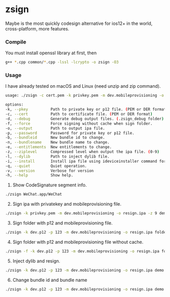 # zsign
Maybe is the most quickly codesign alternative for ios12+ in the world,  cross-platform, more features.

### Compile
You must install openssl library at first, then
```bash
g++ *.cpp common/*.cpp -lssl -lcrypto -o zsign -O3
```

### Usage
I have already tested on macOS and Linux (need unzip and zip command).
```bash
usage: ./zsign -c cert.pem -k privkey.pem -m dev.mobileprovisioning -o output.ipa [options]... [file|folder]

options:
-k, --pkey          Path to private key or p12 file. (PEM or DER format)
-c, --cert          Path to certificate file. (PEM or DER format)
-d, --debug         Generate debug output files. (.zsign_debug folder)
-f, --force         Force signing without cache when sign folder.
-o, --output        Path to output ipa file.
-p, --password      Password for private key or p12 file.
-b, --bundleid      New bundle id to change.
-n, --bundlename    New bundle name to change.
-e, --entitlements  New entitlements to change.
-z, --ziplevel      Compressed level when output the ipa file. (0-9)
-l, --dylib         Path to inject dylib file.
-i, --install       Install ipa file using ideviceinstaller command for test.
-q, --quiet         Quiet operation.
-v, --version       Verbose for version
-h, --help          Show help.
```

1. Show CodeSignature segment info.
```bash
./zsign WeChat.app/WeChat
```

2. Sign ipa with privatekey and mobileprovisioning file.
```bash
./zsign -k privkey.pem -m dev.mobileprovisioning -o resign.ipa -z 9 demo.ipa
```

3. Sign folder with p12 and mobileprovisioning file.
```bash
./zsign -k dev.p12 -p 123 -m dev.mobileprovisioning -o resign.ipa folder
```

4. Sign folder with p12 and mobileprovisioning file without cache.
```bash
./zsign -f -k dev.p12 -p 123 -m dev.mobileprovisioning -o resign.ipa folder
```

5. Inject dylib and resign.
```bash
./zsign -k dev.p12 -p 123 -m dev.mobileprovisioning -o resign.ipa demo.ipa -l demo.dylib
```

6. Change bundle id and bundle name
```bash
./zsign -k dev.p12 -p 123 -m dev.mobileprovisioning -o resign.ipa demo.ipa -b 'com.tree.new.bee' -n 'TreeNewBee'
```